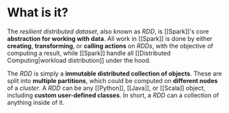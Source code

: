 # What is it?

The *resilient distributed dataset*, also known as *RDD*, is [[Spark]]'s core **abstraction for working with data**. All work in [[Spark]] is done by either **creating**, **transforming**, or **calling actions** on *RDDs*, with the objective of computing a result, while [[Spark]] handle all [[Distributed Computing|workload distribution]] under the hood.

The *RDD* is simply a **immutable distributed collection of objects**. These are split into **multiple partitions**, which could be computed on **different nodes** of a *cluster*. A *RDD* can be any [[Python]], [[Java]], or [[Scala]] object, including **custom user-defined classes**. In short, a *RDD* can a collection of anything inside of it.
